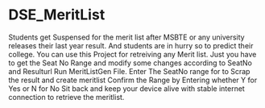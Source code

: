 # DSE_MeritList
Students get Suspensed for the merit list after MSBTE or any university releases their last year result.
And students are in hurry so to predict their college.
You can use this Project for retreiving any Merit list. Just you have to get the Seat No Range and modify some changes according
to SeatNo and Resulturl
Run MeritListGen File.
Enter The SeatNo range for to Scrap the result and create meritlist
Confirm the Range by Entering whether Y for Yes or N for No
Sit back and keep your device alive with stable internet connection to retrieve the meritlist.
